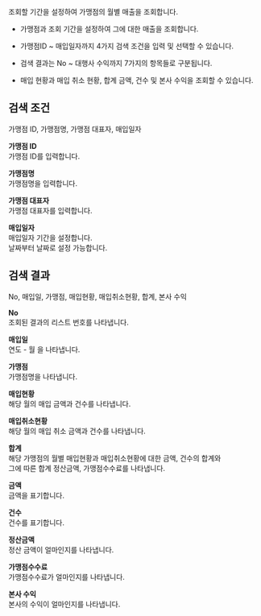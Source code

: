 조회할 기간을 설정하여 가맹점의 월별 매출을 조회합니다.

- 가맹점과 조회 기간을 설정하여 그에 대한 매출을 조회합니다.

- 가맹점ID ~ 매입일자까지 4가지 검색 조건을 입력 및 선택할 수 있습니다.

- 검색 결과는 No ~ 대행사 수익까지 7가지의 항목들로 구분됩니다.

- 매입 현황과 매입 취소 현황, 합계 금액, 건수 및 본사 수익을 조회할 수 있습니다.

## 검색 조건
가맹점 ID, 가맹점명, 가맹점 대표자, 매입일자

**가맹점 ID**
<br>가맹점 ID를 입력합니다.

**가맹점명**
<br>가맹점명을 입력합니다.

**가맹점 대표자**
<br>가맹점 대표자를 입력합니다.


**매입일자**
<br>매입일자 기간을 설정합니다.
<br>날짜부터 날짜로 설정 가능합니다.



## 검색 결과
No, 매입일, 가맹점, 매입현황, 매입취소현황, 합계, 본사 수익

**No**
<br>조회된 결과의 리스트 번호를 나타냅니다.

**매입일**
<br>연도 - 월 을 나타냅니다.

**가맹점**
<br>가맹점명을 나타냅니다.

**매입현황**
<br>해당 월의 매입 금액과 건수를 나타냅니다.

**매입취소현황**
<br>해당 월의 매입 취소 금액과 건수를 나타냅니다.

**합계**
<br>해당 가맹점의 월별 매입현황과 매입취소현황에 대한 금액, 건수의 합계와
<br>그에 따른 합계 정산금액, 가맹점수수료를 나타냅니다.

**금액**
<br>금액을 표기합니다.

**건수**
<br>건수를 표기합니다.

**정산금액**
<br>정산 금액이 얼마인지를 나타냅니다.

**가맹점수수료**
<br>가맹점수수료가 얼마인지를 나타냅니다.

**본사 수익**
<br>본사의 수익이 얼마인지를 나타냅니다.

